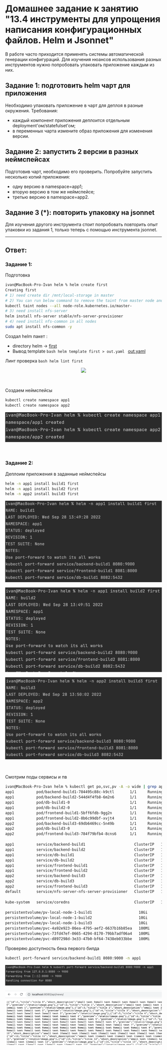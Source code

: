 # Домашнее задание к занятию "13.4 инструменты для упрощения написания конфигурационных файлов. Helm и Jsonnet"
В работе часто приходится применять системы автоматической генерации конфигураций. Для изучения нюансов использования разных инструментов нужно попробовать упаковать приложение каждым из них.

## Задание 1: подготовить helm чарт для приложения
Необходимо упаковать приложение в чарт для деплоя в разные окружения. Требования:
* каждый компонент приложения деплоится отдельным deployment’ом/statefulset’ом;
* в переменных чарта измените образ приложения для изменения версии.

## Задание 2: запустить 2 версии в разных неймспейсах
Подготовив чарт, необходимо его проверить. Попробуйте запустить несколько копий приложения:
* одну версию в namespace=app1;
* вторую версию в том же неймспейсе;
* третью версию в namespace=app2.

## Задание 3 (*): повторить упаковку на jsonnet
Для изучения другого инструмента стоит попробовать повторить опыт упаковки из задания 1, только теперь с помощью инструмента jsonnet.

---

## Ответ:

### Задание 1:

Подготовка
```bash
ivan@MacBook-Pro-Ivan helm % helm create first
Creating first
# 1) need create dir /mnt/local-storage in master
# 2) You can run below command to remove the taint from master node and then you should be able to deploy your pod on that node
kubectl taint nodes --all node-role.kubernetes.io/master-
# 3) need install nfs-server
helm install nfs-server stable/nfs-server-provisioner
# 4) need install nfs-common in all nodes
sudo apt install nfs-common -y
```

Создал helm пакет :
- directory helm -> [first](./helm/first) 
- Вывод template ```bash helm template first > out.yaml ``` [out.yaml](./helm/out.yaml)

Линт проверка
```bash helm lint first ```
<p align="center">
<img src="./assets/1.png">
</p>
<br>

Создаем неймспейсы
```bash 
kubectl create namespace app1
kubectl create namespace app2
```

<p align="center">
<img src="./assets/2.png">
</p>
<br>

### Задание 2:

Деплоим приложения в заданные неймспейсы
```bash 
helm -n app1 install build1 first
helm -n app1 install build2 first
helm -n app2 install build3 first 
```

<p align="center">
<img src="./assets/3.png">
</p>
<p align="center">
<img src="./assets/4.png">
</p>
<p align="center">
<img src="./assets/5.png">
</p>
<br>

Смотрим поды сервисы и пв
```bash
ivan@MacBook-Pro-Ivan helm % kubectl get po,svc,pv -A -o wide | grep app
app1          pod/backend-build1-784495c88c-k9ctl       1/1     Running   0             2m31s   10.233.94.68     worker02   <none>           <none>
app1          pod/backend-build2-544d4f4fb8-6m2n6       1/1     Running   0             2m8s    10.233.94.69     worker02   <none>           <none>
app1          pod/db-build1-0                           1/1     Running   0             2m30s   10.233.106.133   master01   <none>           <none>
app1          pod/db-build2-0                           1/1     Running   0             2m8s    10.233.106.134   master01   <none>           <none>
app1          pod/frontend-build1-5bff6fdb-9gg2n        1/1     Running   0             2m31s   10.233.69.4      worker01   <none>           <none>
app1          pod/frontend-build2-8b6c99dbf-xvjt4       1/1     Running   0             2m8s    10.233.69.5      worker01   <none>           <none>
app2          pod/backend-build3-69db6469cc-5n49b       1/1     Running   0             117s    10.233.94.70     worker02   <none>           <none>
app2          pod/db-build3-0                           1/1     Running   0             117s    10.233.106.135   master01   <none>           <none>
app2          pod/frontend-build3-784f79bfb4-8cns6      1/1     Running   0             117s    10.233.69.6      worker01   <none>           <none>

app1          service/backend-build1                      ClusterIP   10.233.25.106   <none>        9000/TCP                                                                2m32s   app=backend-build1
app1          service/backend-build2                      ClusterIP   10.233.28.147   <none>        9000/TCP                                                                2m9s    app=backend-build2
app1          service/db-build1                           ClusterIP   10.233.63.122   <none>        5432/TCP                                                                2m32s   app=db-build1
app1          service/db-build2                           ClusterIP   10.233.51.112   <none>        5432/TCP                                                                2m9s    app=db-build2
app1          service/frontend-build1                     ClusterIP   10.233.2.127    <none>        8000/TCP                                                                2m32s   app=frontend-build1
app1          service/frontend-build2                     ClusterIP   10.233.3.151    <none>        8000/TCP                                                                2m9s    app=frontend-build2
app2          service/backend-build3                      ClusterIP   10.233.13.153   <none>        9000/TCP                                                                118s    app=backend-build3
app2          service/db-build3                           ClusterIP   10.233.60.233   <none>        5432/TCP                                                                118s    app=db-build3
app2          service/frontend-build3                     ClusterIP   10.233.54.92    <none>        8000/TCP                                                                118s    app=frontend-build3
default       service/nfs-server-nfs-server-provisioner   ClusterIP   10.233.26.117   <none>        2049/TCP,2049/UDP,32803/TCP,32803/UDP,                                  51m     app=nfs-server-provisioner,release=nfs-server
                                                                                                    20048/TCP,20048/UDP,875/TCP,875/UDP,111/TCP,111/UDP,662/TCP,662/UDP
kube-system   service/coredns                             ClusterIP   10.233.0.3      <none>        53/UDP,53/TCP,9153/TCP                                                  95m     k8s-app=kube-dns

persistentvolume/pv-local-node-1-build1                     10Gi       RWX            Retain           Bound    app1/local-volume-build1   local-storage-build1            2m32s   Filesystem
persistentvolume/pv-local-node-1-build2                     10Gi       RWX            Retain           Bound    app1/local-volume-build2   local-storage-build2            2m9s    Filesystem
persistentvolume/pv-local-node-1-build3                     10Gi       RWX            Retain           Bound    app2/local-volume-build3   local-storage-build3            118s    Filesystem
persistentvolume/pvc-4a92e923-86ea-4795-aef2-6637b16b85ea   100Mi      RWX            Delete           Bound    app1/pvc-build1            nfs                             2m32s   Filesystem
persistentvolume/pvc-73fd47ef-0665-4294-8170-79bb7adf06a4   100Mi      RWX            Delete           Bound    app1/pvc-build2            nfs                             2m9s    Filesystem
persistentvolume/pvc-d897298d-3e33-47b0-bf64-7438eb033bbe   100Mi      RWX            Delete           Bound    app2/pvc-build3            nfs                             118s    Filesystem
```

Проверяю доступность бека первого билда
```bash
kubectl port-forward service/backend-build1 8080:9000 -n app1
```

<p align="center">
<img src="./assets/6.png">
</p>
<p align="center">
<img src="./assets/7.png">
</p>